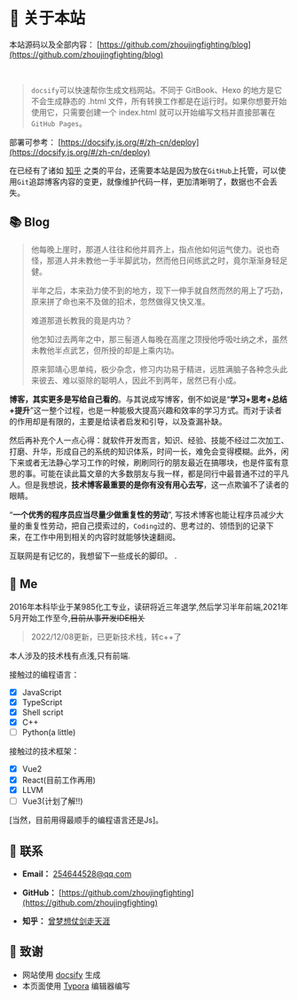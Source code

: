 # 🎉 关于本站
<audio src='陈雪凝 - 白山茶.mp3' controls loop autoplay style="display:none"></audio>

本站源码以及全部内容： [https://github.com/zhoujingfighting/blog](https://github.com/zhoujingfighting/blog)

<img src="https://img.shields.io/github/stars/zhoujingfighting/blog" data-origin="https://img.shields.io/github/stars/zhoujingfighting/blog" alt=""> 
<img src="https://img.shields.io/github/forks/zhoujingfighting/blog" data-origin="https://img.shields.io/github/forks/zhoujingfighting/blog" alt="">
<img src="https://img.shields.io/github/license/zhoujingfighting/blog" data-origin="https://img.shields.io/github/license/zhoujingfighting/blog" alt="">

> `docsify`可以快速帮你生成文档网站。不同于 GitBook、Hexo 的地方是它不会生成静态的 .html 文件，所有转换工作都是在运行时。如果你想要开始使用它，只需要创建一个 index.html 就可以开始编写文档并直接部署在`GitHub Pages`。

部署可参考： [https://docsify.js.org/#/zh-cn/deploy](https://docsify.js.org/#/zh-cn/deploy)  

在已经有了诸如 [知乎](https://www.zhihu.com/people/zhou-jing-5-49) 之类的平台，还需要本站是因为放在`GitHub`上托管，可以使用`Git`追踪博客内容的变更，就像维护代码一样，更加清晰明了，数据也不会丢失。

## 📚 Blog

> 他每晚上崖时，那道人往往和他并肩齐上，指点他如何运气使力。说也奇怪，那道人并未教他一手半脚武功，然而他日间练武之时，竟尔渐渐身轻足健。
>
> 半年之后，本来劲力使不到的地方，现下一伸手就自然而然的用上了巧劲，原来拼了命也来不及做的招术，忽然做得又快又准。
>
> 难道那道长教我的竟是内功？
>
> 他怎知过去两年之中，那三髻道人每晚在高崖之顶授他呼吸吐纳之术，虽然未教他半点武艺，但所授的却是上乘内功。
>
> 原来郭靖心思单纯，极少杂念，修习内功易于精进，远胜满脑子各种念头此来彼去、难以驱除的聪明人，因此不到两年，居然已有小成。

**博客，其实更多是写给自己看的**。与其说成写博客，倒不如说是“**学习+思考+总结+提升**”这一整个过程，也是一种能极大提高兴趣和效率的学习方式。而对于读者的作用却是有限的，主要是给读者启发和引导，以及查漏补缺。

然后再补充个人一点心得：就软件开发而言，知识、经验、技能不经过二次加工、打磨、升华，形成自己的系统的知识体系，时间一长，难免会变得模糊。此外，闲下来或者无法静心学习工作的时候，刷刷同行的朋友最近在搞哪块，也是件蛮有意思的事。可能在读此篇文章的大多数朋友与我一样，都是同行中最普通不过的平凡人。但是我想说，**技术博客最重要的是你有没有用心去写**，这一点欺骗不了读者的眼睛。

“**一个优秀的程序员应当尽量少做重复性的劳动**”, 写技术博客也能让程序员减少大量的重复性劳动，把自己摸索过的，`Coding`过的、思考过的、领悟到的记录下来，在工作中用到相关的内容时就能够快速翻阅。

互联网是有记忆的，我想留下一些成长的脚印。
.
## 🐼 Me

2016年本科毕业于某985化工专业，读研将近三年退学,然后学习半年前端,2021年5月开始工作至今,~~目前从事开发IDE相关~~
> 2022/12/08更新，已更新技术栈，转c++了

本人涉及的技术栈有点浅,只有前端.

接触过的编程语言：  
- [x] JavaScript
- [x] TypeScript
- [x] Shell script
- [x] C++
- [ ] Python(a little)

接触过的技术框架：
- [x] Vue2
- [x] React(目前工作再用)
- [x] LLVM
- [ ] Vue3(计划了解!!)

[当然，目前用得最顺手的编程语言还是Js]。



## 💌 联系

- **Email：** 254644528@qq.com

- **GitHub：** [https://github.com/zhoujingfighting](https://github.com/zhoujingfighting)

- **知乎：** [曾梦想仗剑走天涯](https://www.zhihu.com/people/zhou-jing-5-49)


## 🍋 致谢

- 网站使用 [docsify](https://docsify.js.org/#/zh-cn/) 生成
- 本页面使用 [Typora](https://www.typora.io/) 编辑器编写